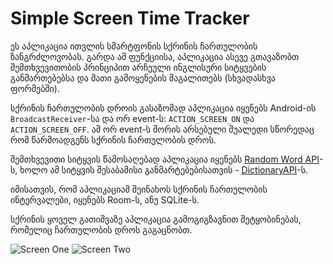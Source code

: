 # Simple Screen Time Tracker
ეს აპლიკაცია ითვლის სმარტფონის სქრინის ჩართულობის ზანგრძლოვობას. გარდა ამ ფუნქციისა, აპლიკაცია ასევე გთავაზობთ შემთხვევითობის
პრინციპით არჩეული ინგლისური სიტყვების განმართებებსა და მათი გამოყენების მაგალითებს (სხვადასხვა ფორმებში).

სქრინის ჩართულობის დროის გასაზომად აპლიკაცია იყენებს Android-ის ```BroadcastReceiver```-სა და ორ event-ს:
```ACTION_SCREEN_ON``` და ```ACTION_SCREEN_OFF```. ამ ორ event-ს შორის არსებული შუალედი სწორედაც რომ წარმოადგენს
სქრინის ჩართულობის დროს. 

შემთხვევითი სიტყვის წამოსაღებად აპლიკაცია იყენებს [Random Word API](http:///random-word-api.herokuapp.com/home)-ს, ხოლო ამ სიტყვის შესაბამისი 
განმარტებებისათვის - [DictionaryAPI](https://dictionaryapi.dev)-ს. 

იმისათვის, რომ აპლიკაციამ შეინახოს სქრინის ჩართულობის ინტერვალები, იყენებს Room-ს, ანუ SQLite-ს. 

სქრინის ყოველ გათიშვაზე აპლიკაცია გამოგიგზავნით შეტყობინებას, რომელიც ჩართულობის დროს 
გაგაცნობთ.

![Screen One](https://raw.githubusercontent.com/tsotneaburjania/ScreenTimeTracker/master/app/src/main/res/drawable/scr1.png)
![Screen Two](https://raw.githubusercontent.com/tsotneaburjania/ScreenTimeTracker/master/app/src/main/res/drawable/scr2.png)

